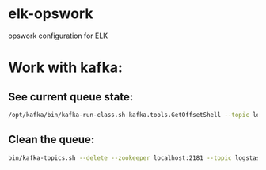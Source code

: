 # elk-opswork
opswork configuration for ELK

# Work with kafka:

## See current queue state:

```bash
/opt/kafka/bin/kafka-run-class.sh kafka.tools.GetOffsetShell --topic logstash --broker-list localhost:9092
```

## Clean the queue:
```bash
bin/kafka-topics.sh --delete --zookeeper localhost:2181 --topic logstash
```
